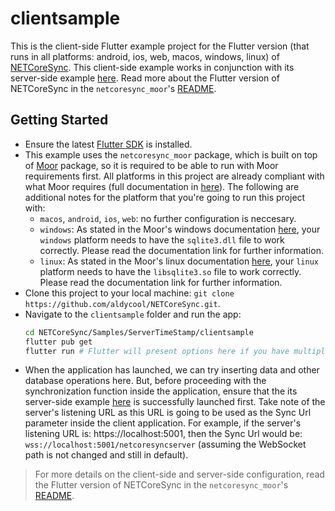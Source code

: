 # clientsample

This is the client-side Flutter example project for the Flutter version (that runs in all platforms: android, ios, web, macos, windows, linux) of [NETCoreSync](https://github.com/aldycool/NETCoreSync). This client-side example works in conjunction with its server-side example [here](https://github.com/aldycool/NETCoreSync/tree/master/Samples/ServerTimeStamp/WebSample). Read more about the Flutter version of NETCoreSync in the `netcoresync_moor`'s [README](https://github.com/aldycool/NETCoreSync/blob/master/netcoresync_moor/README.md).

## Getting Started

- Ensure the latest [Flutter SDK](https://flutter.dev/docs/get-started/install) is installed.
- This example uses the `netcoresync_moor` package, which is built on top of [Moor](https://github.com/simolus3/moor) package, so it is required to be able to run with Moor requirements first. All platforms in this project are already compliant with what Moor requires (full documentation in [here](https://moor.simonbinder.eu/docs/platforms/)). The following are additional notes for the platform that you're going to run this project with:
  - `macos`, `android`, `ios`, `web`: no further configuration is neccesary.
  - `windows`: As stated in the Moor's windows documentation [here](https://moor.simonbinder.eu/docs/platforms/#windows), your `windows` platform needs to have the `sqlite3.dll` file to work correctly. Please read the documentation link for further information.
  - `linux`: As stated in the Moor's linux documentation [here](https://moor.simonbinder.eu/docs/platforms/#linux), your `linux` platform needs to have the `libsqlite3.so` file to work correctly. Please read the documentation link for further information.
- Clone this project to your local machine: `git clone https://github.com/aldycool/NETCoreSync.git`.
- Navigate to the `clientsample` folder and run the app:
  ```sh
  cd NETCoreSync/Samples/ServerTimeStamp/clientsample
  flutter pub get
  flutter run # Flutter will present options here if you have multiple devices
  ```
- When the application has launched, we can try inserting data and other database operations here. But, before proceeding with the synchronization function inside the application, ensure that the its server-side example [here](https://github.com/aldycool/NETCoreSync/tree/master/Samples/ServerTimeStamp/WebSample) is successfully launched first. Take note of the server's listening URL as this URL is going to be used as the Sync Url parameter inside the client application. For example, if the server's listening URL is: https://localhost:5001, then the Sync Url would be: `wss://localhost:5001/netcoresyncserver` (assuming the WebSocket path is not changed and still in default).
> For more details on the client-side and server-side configuration, read the Flutter version of NETCoreSync in the `netcoresync_moor`'s [README](https://github.com/aldycool/NETCoreSync/blob/master/netcoresync_moor/README.md).
